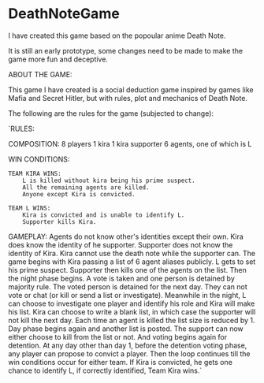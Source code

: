# DeathNoteGame
I have created this game based on the popoular anime Death Note. 

It is still an early prototype, some changes need to be made to make the game
more fun and deceptive.

ABOUT THE GAME:

This game I have created is a social deduction game inspired by games like Mafia
and Secret Hitler, but with rules, plot and mechanics of Death Note.

The following are the rules for the game (subjected to change):

`RULES:

COMPOSITION:
8 players
1 kira
1 kira supporter 
6 agents, one of which is L

WIN CONDITIONS:

	TEAM KIRA WINS:
		L is killed without kira being his prime suspect.
		All the remaining agents are killed.
		Anyone except Kira is convicted.

	TEAM L WINS:
		Kira is convicted and is unable to identify L.
		Supporter kills Kira.

GAMEPLAY:
	Agents do not know other's identities except their own.
	Kira does know the identity of he supporter.
	Supporter does not know the identity of Kira.
	Kira cannot use the death note while the supporter can.
	The game begins with Kira passing a list of 6 agent aliases publicly.
  L gets to set his prime suspect.
	Supporter then kills one of the agents on the list.
	Then the night phase begins.
	A vote is taken and one person is detained by majority rule.
	The voted person is detained for the next day. 
	They can not vote or chat (or kill or send a list or investigate).
	Meanwhile in the night, L can choose to investigate one player and identify his role and Kira will make his list.
	Kira can choose to write a blank list, in which case the supporter will not kill the next day.
	Each time an agent is killed the list size is reduced by 1.
	Day phase begins again and another list is posted.
	The support can now either choose to kill from the list or not.
	And voting begins again for detention.
	At any day other than day 1, before the detention voting phase, any player can 
	propose to convict a player.
	Then the loop continues till the win conditions occur for either team.
	If Kira is convicted, he gets one chance to identify L, if correctly identified, Team Kira wins.`
